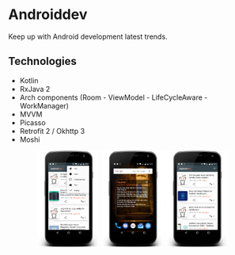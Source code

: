 # Androiddev
Keep up with Android development latest trends.
## Technologies
- Kotlin
- RxJava 2
- Arch components (Room - ViewModel - LifeCycleAware - WorkManager)
- MVVM
- Picasso
- Retrofit 2 / Okhttp 3  
- Moshi  

<p align="center">
<img src="art/1.png" alt="Screenshot 1" width="25%"/>
<img src="art/2.png" alt="Screenshot 2"  width="25%"/>
<img src="art/3.png" alt="Screenshot 3"  width="25%"/>
</p>
